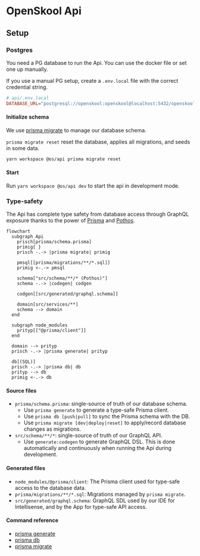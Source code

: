 # OpenSkool Api

## Setup

### Postgres

You need a PG database to run the Api. You can use the docker file or set one up manually.

If you use a manual PG setup, create a `.env.local` file with the correct credential string.

```ini
# api/.env.local
DATABASE_URL="postgresql://openskool:openskool@localhost:5432/openskool"
```

#### Initialize schema

We use [prisma migrate](https://www.prisma.io/migrate/) to manage our database schema.

`prisma migrate reset` reset the database, applies all migrations, and seeds in some data.

```sh
yarn workspace @os/api prisma migrate reset
```

#### Start

Run `yarn workspace @os/api dev` to start the api in development mode.

### Type-safety

The Api has complete type safety from database access through GraphQL exposure
thanks to the power of [Prisma](https://www.prisma.io/) and [Pothos](https://pothos-graphql.dev).

```mermaid
flowchart
  subgraph Api
    prisch[prisma/schema.prisma]
    primig{ }
    prisch -.-> |prisma migrate| primig

    pmsql[[prisma/migrations/**/*.sql]]
    primig <-.-> pmsql

    schema["src/schema/**/* (Pothos)"]
    schema -.-> |codegen| codgen

    codgen[[src/generated/graphql.schema]]

    domain[src/services/**]
    schema --> domain
  end

  subgraph node_modules
    prityp[["@prisma/client"]]
  end

  domain --> prityp
  prisch -.-> |prisma generate| prityp

  db[(SQL)]
  prisch -.-> |prisma db| db
  prityp --> db
  primig <-.-> db
```

#### Source files

- `prisma/schema.prisma`: single-source of truth of our database schema.
  - Use `prisma generate` to generate a type-safe Prisma client.
  - Use `prisma db [push|pull]` to sync the Prisma schema with the DB.
  - Use `prisma migrate [dev|deploy|reset]` to apply/record database changes as migrations.
- `src/schema/**/*`: single-source of truth of our GraphQL API.
  - Use `generate:codegen` to generate GraphQL DSL. This is done automatically and continuously when running the Api during development.

#### Generated files

- `node_modules/@prisma/client`: The Prisma client used for type-safe access to the database data.
- `prisma/migrations/**/*.sql`: Migrations managed by `prisma migrate`.
- `src/generated/graphql.schema`: GraphQL SDL used by our IDE for Intellisense, and by the App for type-safe API access.

#### Command reference

- [prisma generate](https://www.prisma.io/docs/reference/api-reference/command-reference#generate)
- [prisma db](https://www.prisma.io/docs/reference/api-reference/command-reference)
- [prisma migrate](https://www.prisma.io/docs/reference/api-reference/command-reference#prisma-migrate)
